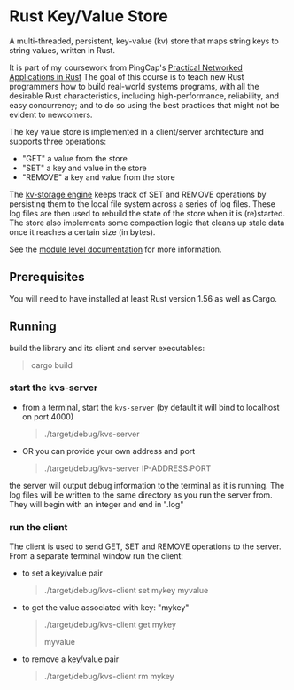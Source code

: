 # Rust Key/Value Store

A multi-threaded, persistent, key-value (kv) store that maps string keys to string values, written in Rust.

It is part of my coursework from PingCap's [Practical Networked Applications in Rust](https://github.com/pingcap/talent-plan/blob/master/courses/rust/README.md)
The goal of this course is to teach new Rust programmers how to build real-world systems programs, with all the 
desirable Rust characteristics, including high-performance, reliability, and easy concurrency; and to do so using 
the best practices that might not be evident to newcomers.


The key value store is implemented in a client/server architecture and supports three operations:
- "GET" a value from the store
- "SET" a key and value in the store
- "REMOVE" a key and value from the store

The [kv-storage engine](./src/engine/kvs.rs) keeps track of SET and REMOVE operations by persisting them to the local 
file system across a series of log files.
These log files are then used to rebuild the state of the store when it is (re)started. The store also implements
some compaction logic that cleans up stale data once it reaches a certain size (in bytes).

See the [module level documentation](./src/lib.rs) for more information.


## Prerequisites
You will need to have installed at least Rust version 1.56 as well as Cargo.

## Running
build the library and its client and server executables:
> cargo build

### start the kvs-server
- from a terminal, start the `kvs-server` (by default it will bind to localhost on port 4000)
    > ./target/debug/kvs-server


- OR you can provide your own address and port
    > ./target/debug/kvs-server IP-ADDRESS:PORT

the server will output debug information to the terminal as it is running. The log files will be written to the same
directory as you run the server from. They will begin with an integer and end in ".log"


### run the client
The client is used to send GET, SET and REMOVE operations to the server.
From a separate terminal window run the client:

- to set a key/value pair
    > ./target/debug/kvs-client set mykey myvalue


- to get the value associated with key: "mykey"
    > ./target/debug/kvs-client get mykey
    >
    > myvalue


- to remove a key/value pair
    > ./target/debug/kvs-client rm mykey


